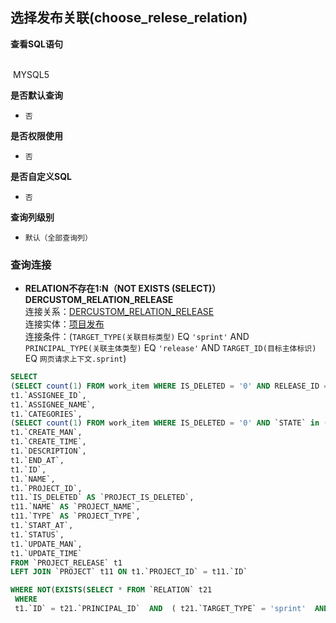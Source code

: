 ## 选择发布关联(choose_relese_relation) <!-- {docsify-ignore-all} -->



<p class="panel-title"><b>查看SQL语句</b></p>
<br>

<el-row>
&nbsp;<el-tag @click="MYSQL5 = true">MYSQL5</el-tag>
</el-row>

<br>
<p class="panel-title"><b>是否默认查询</b></p>

* `否`

<p class="panel-title"><b>是否权限使用</b></p>

* `否`

<p class="panel-title"><b>是否自定义SQL</b></p>

* `否`

<p class="panel-title"><b>查询列级别</b></p>

* `默认（全部查询列）`




### 查询连接
* **RELATION不存在1:N（NOT EXISTS (SELECT)）DERCUSTOM_RELATION_RELEASE**<br>
连接关系：[DERCUSTOM_RELATION_RELEASE](der/DERCUSTOM_RELATION_RELEASE)<br>
连接实体：[项目发布](module/ProjMgmt/release)<br>
连接条件：(`TARGET_TYPE(关联目标类型)` EQ `'sprint'` AND `PRINCIPAL_TYPE(关联主体类型)` EQ `'release'` AND `TARGET_ID(目标主体标识)` EQ `网页请求上下文.sprint`)<br>




<el-dialog v-model="MYSQL5" title="MYSQL5">

```sql
SELECT
(SELECT count(1) FROM work_item WHERE IS_DELETED = '0' AND RELEASE_ID = t1.`ID`) AS `ALL_WORK_ITEMS`,
t1.`ASSIGNEE_ID`,
t1.`ASSIGNEE_NAME`,
t1.`CATEGORIES`,
(SELECT count(1) FROM work_item WHERE IS_DELETED = '0' AND `STATE` in (select ID from work_item_state where TYPE = 'completed') AND RELEASE_ID = t1.`ID`) AS `COMPLETED_WORK_ITEMS`,
t1.`CREATE_MAN`,
t1.`CREATE_TIME`,
t1.`DESCRIPTION`,
t1.`END_AT`,
t1.`ID`,
t1.`NAME`,
t1.`PROJECT_ID`,
t11.`IS_DELETED` AS `PROJECT_IS_DELETED`,
t11.`NAME` AS `PROJECT_NAME`,
t11.`TYPE` AS `PROJECT_TYPE`,
t1.`START_AT`,
t1.`STATUS`,
t1.`UPDATE_MAN`,
t1.`UPDATE_TIME`
FROM `PROJECT_RELEASE` t1 
LEFT JOIN `PROJECT` t11 ON t1.`PROJECT_ID` = t11.`ID` 

WHERE NOT(EXISTS(SELECT * FROM `RELATION` t21 
 WHERE 
 t1.`ID` = t21.`PRINCIPAL_ID`  AND  ( t21.`TARGET_TYPE` = 'sprint'  AND  t21.`PRINCIPAL_TYPE` = 'release'  AND  t21.`TARGET_ID` = #{ctx.webcontext.sprint} ) ))
```

</el-dialog>

<script>
 const { createApp } = Vue
  createApp({
    data() {
      return {
                MYSQL5 : false
        
      }
    },
    methods: {
    }
  }).use(ElementPlus).mount('#app')
</script>
